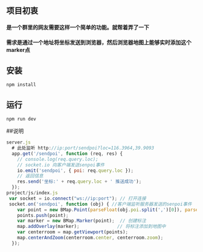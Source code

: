 ## 项目初衷
#### 是一个群里的网友需要这样一个简单的功能。就帮着弄了一下
#### 需求是通过一个地址将坐标发送到浏览器，然后浏览器地图上能够实时添加这个marker点

## 安装
```shell
npm install 
```
## 运行
```shell
npm run dev 
```

##说明
``` javascript
server.js
  # 此处监听 http://ip:port/sendpoi?loc=116.3964,39.9093
  app.get('/sendpoi', function (req, res) {
    // console.log(req.query.loc);
    // socket.io 向客户端发送senpoi事件
    io.emit('sendpoi', { poi: req.query.loc });
    // 返回信息
    res.send('坐标:' + req.query.loc + ' 推送成功');
  });
project/js/index.js
 var socket = io.connect("ws://ip:port"); // 打开连接
 socket.on('sendpoi', function (obj) { //客户端监听服务器发送的senpoi事件
    var point = new BMap.Point(parseFloat(obj.poi.split(',')[0]), parseFloat(obj.poi.split(',')[1]));
    points.push(point);
    var marker = new BMap.Marker(point);  // 创建标注
    map.addOverlay(marker);              // 将标注添加到地图中
    var centerroom = map.getViewport(points);
    map.centerAndZoom(centerroom.center, centerroom.zoom);
  });
```